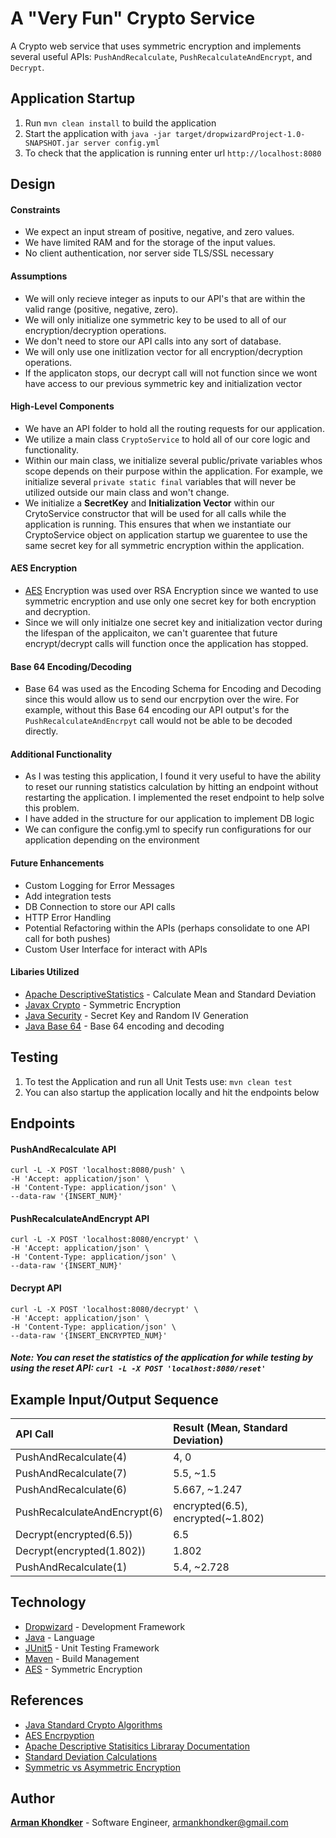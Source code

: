 # A "Very Fun" Crypto Service 

A Crypto web service that uses symmetric encryption and implements several useful APIs: `PushAndRecalculate`, `PushRecalculateAndEncrypt`, and `Decrypt`.

Application Startup
---

1. Run `mvn clean install` to build the application
1. Start the application with `java -jar target/dropwizardProject-1.0-SNAPSHOT.jar server config.yml`
1. To check that the application is running enter url `http://localhost:8080`

Design 
---
#### Constraints 
* We expect an input stream of positive, negative, and zero values. 
* We have limited RAM and for the storage of the input values.
* No client authentication, nor server side TLS/SSL necessary

#### Assumptions
* We will only recieve integer as inputs to our API's that are within the valid range (positive, negative, zero).
* We will only initialize one symmetric key to be used to all of our encryption/decryption operations.
* We don't need to store our API calls into any sort of database. 
* We will only use one initlization vector for all encryption/decryption operations.
* If the applicaton stops, our decrypt call will not function since we wont have access to our previous symmetric key and initialization vector

#### High-Level Components
* We have an API folder to hold all the routing requests for our application. 
* We utilize a main class `CryptoService` to hold all of our core logic and functionality.
* Within our main class, we initialize several public/private variables whos scope depends on their purpose within the application. For example, we initialize several `private static final` variables that will never be utilized outside our main class and won't change. 
* We initialize a **SecretKey** and **Initialization Vector** within our CrytoService constructor that will be used for all calls while the application is running. This ensures that when we instantiate our CryptoService object on application startup we guarentee to use the same secret key for all symmetric encryption within the application. 

#### AES Encryption
* [AES](https://www.techtarget.com/searchsecurity/definition/Advanced-Encryption-Standard) Encryption was used over RSA Encryption since we wanted to use symmetric encryption and use only one secret key for both encryption and decryption. 
* Since we will only initialze one secret key and initialization vector during the lifespan of the applicaiton, we can't guarentee that future encrypt/decrypt calls will function once the application has stopped.


#### Base 64 Encoding/Decoding
* Base 64 was used as the Encoding Schema for Encoding and Decoding since this would allow us to send our encrpytion over the wire. For example, without this Base 64 encoding our API output's for the `PushRecalculateAndEncrpyt` call would not be able to be decoded directly. 


#### Additional Functionality
* As I was testing this application, I found it very useful to have the ability to reset our running statistics calculation by hitting an endpoint without restarting the application. I implemented the reset endpoint to help solve this problem. 
* I have added in the structure for our application to implement DB logic
* We can configure the config.yml to specify run configurations for our application depending on the environment

#### Future Enhancements
* Custom Logging for Error Messages
* Add integration tests 
* DB Connection to store our API calls
* HTTP Error Handling
* Potential Refactoring within the APIs (perhaps consolidate to one API call for both pushes) 
* Custom User Interface for interact with APIs

#### Libaries Utilized
* [Apache DescriptiveStatistics](https://commons.apache.org/proper/commons-math/javadocs/api-3.3/org/apache/commons/math3/stat/descriptive/DescriptiveStatistics.html) - Calculate Mean and Standard Deviation
* [Javax Crypto](https://docs.oracle.com/javase/7/docs/api/javax/crypto/package-summary.html) - Symmetric Encryption
* [Java Security](https://docs.oracle.com/javase/8/docs/api/java/security/SecureRandom.html) - Secret Key and Random IV Generation
* [Java Base 64](https://docs.oracle.com/javase/8/docs/api/java/util/Base64.html) - Base 64 encoding and decoding 


Testing
---
1. To test the Application and run all Unit Tests use: `mvn clean test`
2. You can also startup the application locally and hit the endpoints below

Endpoints
---
#### PushAndRecalculate API 
```
curl -L -X POST 'localhost:8080/push' \
-H 'Accept: application/json' \
-H 'Content-Type: application/json' \
--data-raw '{INSERT_NUM}'
```

#### PushRecalculateAndEncrypt API
```
curl -L -X POST 'localhost:8080/encrypt' \
-H 'Accept: application/json' \
-H 'Content-Type: application/json' \
--data-raw '{INSERT_NUM}'
```

#### Decrypt API 
```
curl -L -X POST 'localhost:8080/decrypt' \
-H 'Accept: application/json' \
-H 'Content-Type: application/json' \
--data-raw '{INSERT_ENCRYPTED_NUM}'
```
##### Note: You can reset the statistics of the application for while testing by using the reset API: `curl -L -X POST 'localhost:8080/reset'`

Example Input/Output Sequence
---

| API Call | Result (Mean, Standard Deviation)|
| :-------- | :------|
| PushAndRecalculate(4) | 4, 0 |
| PushAndRecalculate(7) | 5.5, ~1.5 |
| PushAndRecalculate(6) | 5.667, ~1.247 |
| PushRecalculateAndEncrypt(6) | encrypted(6.5), encrypted(~1.802) |
| Decrypt(encrypted(6.5)) | 6.5 |
| Decrypt(encrypted(1.802)) | 1.802 |
| PushAndRecalculate(1) | 5.4, ~2.728 |

Technology
---
* [Dropwizard](http://www.dropwizard.io/) - Development Framework
* [Java](https://docs.oracle.com/en/java/) - Language 
* [JUnit5](https://junit.org/junit5/docs/current/user-guide/) - Unit Testing Framework 
* [Maven](https://maven.apache.org/guides/index.html) - Build Management 
* [AES](https://en.wikipedia.org/wiki/Advanced_Encryption_Standard) - Symmetric Encryption 

References
---

* [Java Standard Crypto Algorithms](https://www.geeksforgeeks.org/symmetric-encryption-cryptography-in-java/) 
* [AES Encrpyption](https://en.wikipedia.org/wiki/Advanced_Encryption_Standard)
* [Apache Descriptive Statisitics Libraray Documentation](https://commons.apache.org/proper/commons-math/javadocs/api-3.3/org/apache/commons/math3/stat/descriptive/DescriptiveStatistics.html)
* [Standard Deviation Calculations](https://www.thoughtco.com/population-vs-sample-standard-deviations-3126372#:~:text=Qualitative%20Differences&text=The%20population%20standard%20deviation%20is,the%20individuals%20in%20a%20population.)
* [Symmetric vs Asymmetric Encryption](https://www.ssl2buy.com/wiki/symmetric-vs-asymmetric-encryption-what-are-differences#:~:text=Symmetric%20encryption%20uses%20a%20single,and%20decrypt%20messages%20when%20communicating.)

Author
---
[**Arman Khondker**](https://www.linkedin.com/in/armankhondker) - Software Engineer, armankhondker@gmail.com

